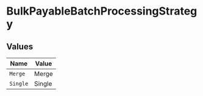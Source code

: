 # BulkPayableBatchProcessingStrategy


## Values

| Name     | Value    |
| -------- | -------- |
| `Merge`  | Merge    |
| `Single` | Single   |